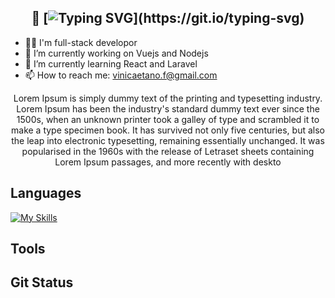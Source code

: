 <div align="center">

## 👋 [![Typing SVG](https://readme-typing-svg.demolab.com?font=&duration=2000&pause=1000&color=F7F7F7&multiline=true&width=215&height=28&lines=Hey%2C+Vinicius+here!)](https://git.io/typing-svg)

</div>

- 👨‍💻 I'm full-stack developor
- 🔭 I’m currently working on Vuejs and Nodejs
- 🌱 I’m currently learning React and Laravel
- 📫 How to reach me: vinicaetano.f@gmail.com

<div align="center">
Lorem Ipsum is simply dummy text of the printing and typesetting industry. Lorem Ipsum has been the industry's standard dummy text ever since the 1500s, when an unknown printer took a galley of type and scrambled it to make a type specimen book. It has survived not only five centuries, but also the leap into electronic typesetting, remaining essentially unchanged. It was popularised in the 1960s with the release of Letraset sheets containing Lorem Ipsum passages, and more recently with deskto
</div>

## Languages
[![My Skills](https://skillicons.dev/icons?i=js,html,css,vuejs,react)](https://skillicons.dev)
## Tools

## Git Status



